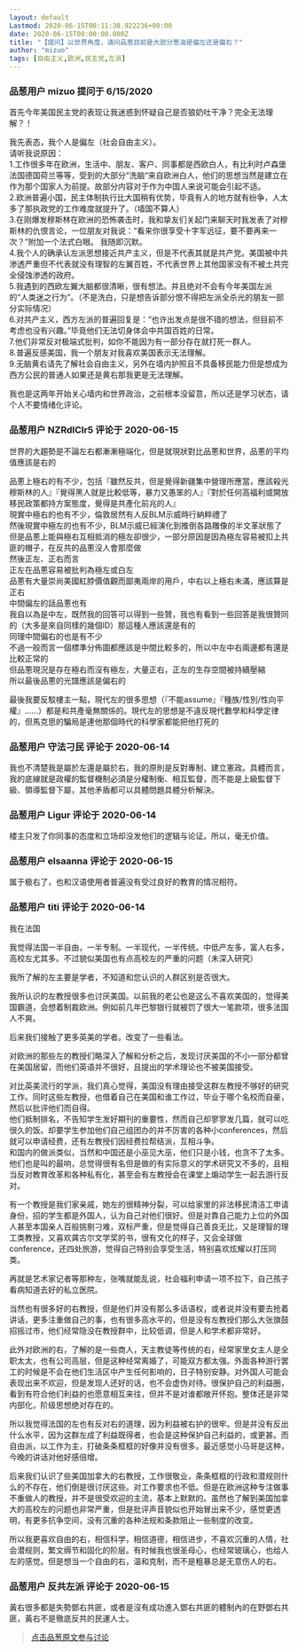 ```yaml
---
layout: default
Lastmod: 2020-06-15T00:11:38.922236+00:00
date: 2020-06-15T00:00:00.000Z
title: "【提问】以世界角度，请问品葱目前是大部分葱油是偏左还是偏右？"
author: "mizuo"
tags: [自由主义,欧洲,民主党,左派]
---
```



### 品葱用户 **mizuo** 提问于 6/15/2020
    
首先今年美国民主党的表现让我迷惑到怀疑自己是否狼奶吐干净？完全无法理解？！  
  
我先表态，我个人是偏左（社会自由主义）。  
请听我说原因：  
1.工作很多年在欧洲，生活中、朋友、客户、同事都是西欧白人，有比利时卢森堡法国德国荷兰等等，受到的大部分“洗脑“来自欧洲白人，他们的思想当然是建立在作为那个国家人为前提。故部分内容对于作为中国人来说可能会引起不适。  
2.欧洲普遍小国，民主体制执行比大国稍有优势，毕竟有人的地方就有纷争，人太多了那执政党的工作难度就提升了。（墙国不算人）  
3.在刚爆发穆斯林在欧洲的恐怖袭击时，我和挚友们关起门来聊天时我发表了对穆斯林的仇恨言论，一位朋友对我说：“看来你很享受十字军远征，要不要再来一次？”附加一个法式白眼。 我随即沉默。  
4.我个人的确承认左派思想接近共产主义，但是不代表其就是共产党。美国被中共渗透严重但不代表就没有理智的左翼百姓，不代表世界上其他国家没有不被土共完全侵蚀渗透的政府。  
5.我遇到的西欧左翼大脑都很清晰，很有想法。并且绝对不会有今年美国左派的“人类迷之行为”。（不是洗白，只是想告诉部分恨不得把左派全杀光的朋友一部分实际情况）  
6.对共产主义，西方左派的普遍回复是：“也许出发点是很不错的想法，但目前不考虑也没有兴趣。”毕竟他们无法切身体会中共国百姓的日常。  
7.他们非常反对极端式批判，如你不能因为有一部分存在就打死一群人。  
8.普遍反感美国，我一个朋友对我喜欢美国表示无法理解。  
9.无脑黄右请先了解社会自由主义，另外在墙内护照且不具备移民能力但是想成为西方公民的普通人如果还是黄右那我更是无法理解。  
  
我也是这两年开始关心墙内和世界政治，之前根本没留意，所以还是学习状态，请个人不要情绪化评论。
    
                

### 品葱用户 **NZRdlClr5** 评论于 2020-06-15
        
世界的大趨勢是不論左右都漸漸極端化，但是就現狀對比品蔥和世界，品蔥的平均值應該是右的  
  
品蔥上極右的有不少，包括『雖然反共，但是覺得新疆集中營理所應當，應該殺光穆斯林的人』『覺得黑人就是比較低等，暴力又愚笨的人』『對於任何高福利或開放移民政策都持方案態度，覺得是共產化前兆的人』  
現實中極右的也有不少，倫敦居然有人反BLM示威時行納粹禮了  
然後現實中極左的也有不少，BLM示威已經演化到推倒各路雕像的半文革狀態了  
但是品蔥上能與極右互相抵消的極左卻很少，一部分原因是因為極左容易被扣上共匪的帽子，在反共的品蔥沒人會那麼做  
然後正左、正右而言  
正左在品蔥容易被批判為極左或白左  
品蔥有大量崇尚美國紅脖價值觀而鄙夷兩岸的用戶，中右以上極右未滿，應該算是正右  
中間偏左的話品蔥也有  
我自以為是中左，既然我的回答可以得到一些贊，我也有看到一些回答是我很贊同的（大多是來自同樣的幾個ID）那這種人應該還是有的  
同理中間偏右的也是有不少  
不過一般而言一個標準分佈圖都應該是中間比較多的，所以中左中右兩邊都有還是比較正常的  
但品蔥現況是存在極右而沒有極左，大量正右，正左的生存空間被持續壓縮  
所以最後品蔥的光譜應該是偏右的  
  
最後我要反駁樓主一點，現代左的很多思想（『不能assume』『種族/性別/性向平權』……）都是和共產毫無關係的。現代左的思想是不違反現代數學和科學定律的，但馬克思的騙局是連他那個時代的科學家都能把他打死的
        
                

### 品葱用户 **守法刁民** 评论于 2020-06-14
        
我也不清楚我是屬於左還是屬於右，我的原則是反對專制、建立憲政。具體而言，我的底線就是政權的監督機制必須是分權制衡、相互監督，而不能是上級監督下級、領導監督下屬，其他矛盾都可以具體問題具體分析解決。
        
                

### 品葱用户 **Ligur** 评论于 2020-06-14
        
楼主只发了你同事的态度和立场却没发他们的逻辑与论证。所以，毫无价值。
        
                

### 品葱用户 **elsaanna** 评论于 2020-06-15
        
属于极右了，也和汉语使用者普遍没有受过良好的教育的情况相符。
        
                

### 品葱用户 **titi** 评论于 2020-06-14
        
我在法国  
  
我觉得法国一半自由，一半专制。一半现代，一半传统。中低产左多，富人右多，高校左尤其多。不过貌似美国也有点高校左的严重的问题（未深入研究）  
  
我所了解的左主要是学者，不知道和您认识的人群区别是否很大。  
  
我所认识的左教授很多也讨厌美国。以前我的老公也是这么不喜欢美国的，觉得美国霸道，会想着制裁欧洲。例如前几年巴黎银行就被罚了很大一笔款项，很多法国人不爽。  
  
后来我们接触了更多英美的学者。改变了一些看法。  
  
对欧洲的那些左的教授们略深入了解和分析之后，发现讨厌美国的不小一部分都曾在美国居留，而他们英语并不很好，且提出的学术理论也不被美国接受。  
  
对比英美流行的学派，我们真心觉得，美国没有理由接受这群左教授不够好的研究工作。同时这些左教授，也借着自己在美国和谁工作过，毕业于哪个名校而自豪，然后以批评他们而自得。  
他们抵制排名，不告知学生发好期刊的重要性，然而自己却寥寥发几篇，就可以吃很久的饭。却要学生参加他们自己组团办的并不厉害的各种小conferences，然后就可以申请经费，还有左教授们因经费拉帮结派，互相斗争。  
和国内的做派类似，当然和中国还是小巫见大巫，他们只是小钱，也贪不了太多。他们也是叫的最响，总觉得很有名但是做的有实际意义的学术研究又不多的，且相当反对教育改革和各种私有化，甚至会有左教授会在课堂上煽动学生一起去游行反对。  
  
有一个教授是我们家亲戚，她左的很精神分裂，可以给家里的非法移民清洁工申请身份，招的学生都是外国人，认为自己对他们很好。但是对靠自己能力上位的外国人甚至本国亲人百般挑剔刁难，双标严重，但是觉得自己善良无比，又是理智的理工类教授，又喜欢龚古尔文学奖的书，很有文化的样子，又会全球做conference，还四处旅游，觉得自己特别会享受生活，特别喜欢炫耀以打压同类。  
  
再就是艺术家记者等那种左，张嘴就能乱说，社会福利申请一项不拉下，自己孩子看病知道去好的私立医院。  
  
当然也有很多好的右教授，但是他们并没有那么多话语权，或者说并没有要去抢着讲话，更多注重做自己的事，也有很多高水平的，但是没有左教授们那么大张旗鼓招摇过市，他们经常隐没在教授群中，比较低调，但是人和学术都非常好。  
  
此外对欧洲的右，了解的是一些商人，天主教徒等传统的右，经常家里女主人是全职太太，也有公司高层，但是这种经常离婚了，可能双方都太强。外面各种游行罢工的时候是不会在他们生活区中产生任何影响的，日子特别安静。对外国人可能会表现出来不欢迎，但是发现人还好的话，也不会虚伪对待。很保护自己的利益圈，看到有符合他们利益的也愿意相互来往，但并不是对谁都敞开怀抱。整体还是非常内部化，阶级思想绝对存在的。  
  
所以我觉得法国的左也有反对右的道理，因为利益被右护的很牢。但是并没有反出什么水平，因为这群左成了利益既得者，也会是这种保护自己利益的，或更甚。而自由派，以工作为主，打破条条框框的好像并没有很多。最近感觉小马哥是这种，今晚的讲话对他好感倍增。  
  
后来我们认识了些美国加拿大的右教授，工作很敬业，条条框框的行政和潜规则什么的不存在，他们倒是很讨厌这些。对工作要求也不低。但是在欧洲这种专注做事不重做人的教授，并不是很受欢迎的主流，基本上默默的。虽然也了解到美国加拿大的高校左的问题也非常严重，但是批评声音貌似也开始冒出来不少，感觉更透明，有更多抗争空间，没有沉重的各种法规和条款阻止一些制度的改变。  
  
所以我更喜欢自由的右，相信科学，相信道德，相信进步，不喜欢沉重的人情，社会潜规则，繁文缛节和固化的阶层。有时候我也很圣母心，也经常玻璃心，也给人左的感觉。但是想当一个自由的右，温和克制，而不是粗暴总是无意伤人的右。
        
                

### 品葱用户 **反共左派** 评论于 2020-06-15
        
黃右很多都是失勢鄧右共匪，或者是沒有成功進入鄧右共匪的體制內的在野鄧右共匪，黃右不是徹底反共的民運人士。
        
                





> [点击品葱原文参与讨论](https://pincong.rocks/question/27281)

